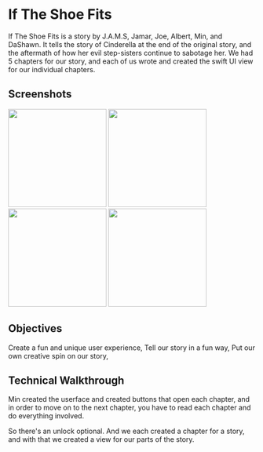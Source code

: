 
# If The Shoe Fits

If The Shoe Fits is a story by J.A.M.S, Jamar, Joe, Albert, Min, and DaShawn. It tells the story of Cinderella at the end of the original story, and the aftermath of how her evil step-sisters continue to sabotage her. We had 5 chapters for our story, and each of us wrote and created the swift UI view for our individual chapters.


## Screenshots


<img src="https://user-images.githubusercontent.com/146487657/285014127-c18ec7a1-e058-4ba0-9d7c-52f85644d979.png" width="200" />

<img src="https://user-images.githubusercontent.com/146487657/285014140-fd405107-fb30-4729-8d55-2faca680428a.png" width="200" />

<img src="https://user-images.githubusercontent.com/146487657/285014146-c5443229-473f-4dd6-8d89-c2c9191bf724.png" width="200" />

<img src="https://user-images.githubusercontent.com/146487657/285014153-6763d026-b144-4f0b-927b-2ccc7f4f19a9.png" width="200" />








## Objectives

Create a fun and unique user experience,
Tell our story in a fun way, 
Put our own creative spin on our story, 

## Technical Walkthrough

Min created the userface and created buttons that open each chapter, and in order to move on to the next chapter, you have to read each chapter and do everything involved. 

So there's an unlock optional. And we each created a chapter for a story, and with that we created a view for our parts of the story. 


